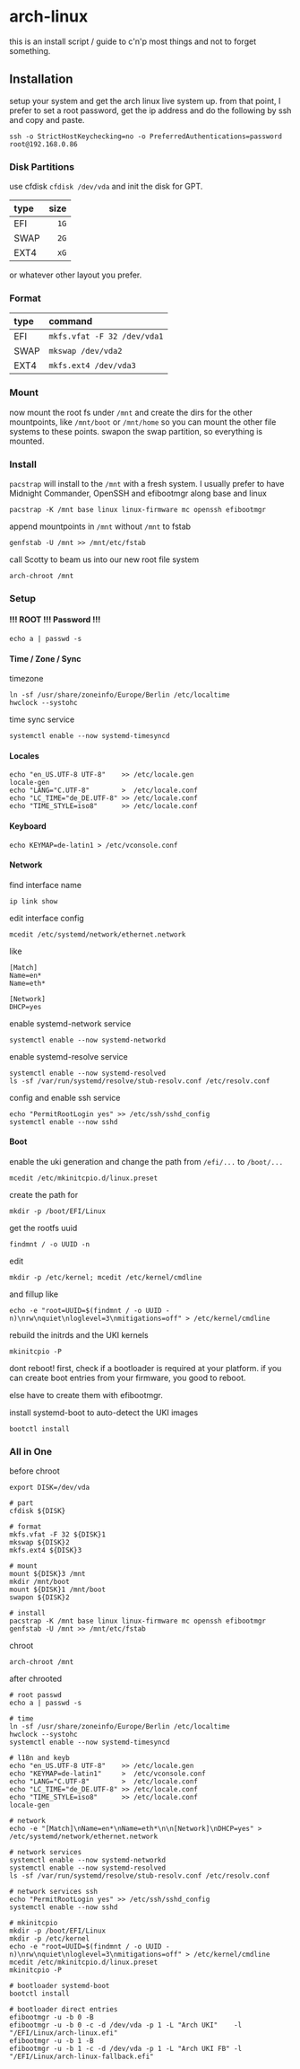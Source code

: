 # arch-linux

this is an install script / guide to c'n'p most things and not to forget something.

## Installation

setup your system and get the arch linux live system up.
from that point, I prefer to set a root password, get the ip address
and do the following by ssh and copy and paste.
```
ssh -o StrictHostKeychecking=no -o PreferredAuthentications=password root@192.168.0.86
```

### Disk Partitions

use cfdisk `cfdisk /dev/vda` and init the disk for GPT.

| type |   size |
| :--- | -----: |
| EFI  | `1G`   |
| SWAP | `2G`   |
| EXT4 | `xG`   |

or whatever other layout you prefer.

### Format

| type | command                     |
| :--- | :-------------------------- |
| EFI  | `mkfs.vfat -F 32 /dev/vda1` |
| SWAP | `mkswap /dev/vda2`          |
| EXT4 | `mkfs.ext4 /dev/vda3`       |

### Mount

now mount the root fs under `/mnt`
and create the dirs for the other mountpoints,
like `/mnt/boot` or `/mnt/home`
so you can mount the other file systems to these points.
swapon the swap partition, so everything is mounted.

### Install

`pacstrap` will install to the `/mnt` with a fresh system.
I usually prefer to have Midnight Commander, OpenSSH and efibootmgr along base and linux
```
pacstrap -K /mnt base linux linux-firmware mc openssh efibootmgr
```

append mountpoints in `/mnt` without `/mnt` to fstab
```
genfstab -U /mnt >> /mnt/etc/fstab
```

call Scotty to beam us into our new root file system
```
arch-chroot /mnt
```


### Setup

#### !!! ROOT !!! Password !!!

```
echo a | passwd -s
```

#### Time / Zone / Sync

timezone
```
ln -sf /usr/share/zoneinfo/Europe/Berlin /etc/localtime
hwclock --systohc
```

time sync service
```
systemctl enable --now systemd-timesyncd
```

#### Locales

```
echo "en_US.UTF-8 UTF-8"    >> /etc/locale.gen
locale-gen
echo "LANG="C.UTF-8"        >  /etc/locale.conf
echo "LC_TIME="de_DE.UTF-8" >> /etc/locale.conf
echo "TIME_STYLE=iso8"      >> /etc/locale.conf
```

#### Keyboard

```
echo KEYMAP=de-latin1 > /etc/vconsole.conf
```

#### Network

find interface name
```
ip link show
```

edit interface config
```
mcedit /etc/systemd/network/ethernet.network
```

like
```
[Match]
Name=en*
Name=eth*

[Network]
DHCP=yes
```

enable systemd-network service
```
systemctl enable --now systemd-networkd
```

enable systemd-resolve service
```
systemctl enable --now systemd-resolved
ls -sf /var/run/systemd/resolve/stub-resolv.conf /etc/resolv.conf
```

config and enable ssh service
```
echo "PermitRootLogin yes" >> /etc/ssh/sshd_config
systemctl enable --now sshd
```

#### Boot

enable the uki generation and change the path from `/efi/...` to `/boot/...`
```
mcedit /etc/mkinitcpio.d/linux.preset
```

create the path for
```
mkdir -p /boot/EFI/Linux
```

get the rootfs uuid
```
findmnt / -o UUID -n
```

edit
```
mkdir -p /etc/kernel; mcedit /etc/kernel/cmdline
```

and fillup like
```
echo -e "root=UUID=$(findmnt / -o UUID -n)\nrw\nquiet\nloglevel=3\nmitigations=off" > /etc/kernel/cmdline
```

rebuild the initrds and the UKI kernels
```
mkinitcpio -P
```

dont reboot! first, check if a bootloader is required at your platform.
if you can create boot entries from your firmware, you good to reboot.

else have to create them with efibootmgr.

install systemd-boot to auto-detect the UKI images
```
bootctl install
```

### All in One

before chroot
```
export DISK=/dev/vda

# part
cfdisk ${DISK}

# format
mkfs.vfat -F 32 ${DISK}1
mkswap ${DISK}2
mkfs.ext4 ${DISK}3

# mount
mount ${DISK}3 /mnt
mkdir /mnt/boot
mount ${DISK}1 /mnt/boot
swapon ${DISK}2

# install
pacstrap -K /mnt base linux linux-firmware mc openssh efibootmgr
genfstab -U /mnt >> /mnt/etc/fstab

```

chroot
```
arch-chroot /mnt

```

after chrooted
```
# root passwd
echo a | passwd -s

# time
ln -sf /usr/share/zoneinfo/Europe/Berlin /etc/localtime
hwclock --systohc
systemctl enable --now systemd-timesyncd

# l18n and keyb
echo "en_US.UTF-8 UTF-8"    >> /etc/locale.gen
echo "KEYMAP=de-latin1"     >  /etc/vconsole.conf
echo "LANG="C.UTF-8"        >  /etc/locale.conf
echo "LC_TIME="de_DE.UTF-8" >> /etc/locale.conf
echo "TIME_STYLE=iso8"      >> /etc/locale.conf
locale-gen

# network
echo -e "[Match]\nName=en*\nName=eth*\n\n[Network]\nDHCP=yes" > /etc/systemd/network/ethernet.network

# network services
systemctl enable --now systemd-networkd
systemctl enable --now systemd-resolved
ls -sf /var/run/systemd/resolve/stub-resolv.conf /etc/resolv.conf

# network services ssh
echo "PermitRootLogin yes" >> /etc/ssh/sshd_config
systemctl enable --now sshd

# mkinitcpio
mkdir -p /boot/EFI/Linux
mkdir -p /etc/kernel
echo -e "root=UUID=$(findmnt / -o UUID -n)\nrw\nquiet\nloglevel=3\nmitigations=off" > /etc/kernel/cmdline
mcedit /etc/mkinitcpio.d/linux.preset
mkinitcpio -P

# bootloader systemd-boot
bootctl install

# bootloader direct entries
efibootmgr -u -b 0 -B
efibootmgr -u -b 0 -c -d /dev/vda -p 1 -L "Arch UKI"    -l "/EFI/Linux/arch-linux.efi"
efibootmgr -u -b 1 -B
efibootmgr -u -b 1 -c -d /dev/vda -p 1 -L "Arch UKI FB" -l "/EFI/Linux/arch-linux-fallback.efi"

```
